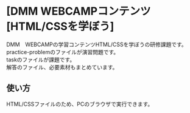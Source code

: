 #  [DMM WEBCAMPコンテンツ[HTML/CSSを学ぼう]
DMM　WEBCAMPの学習コンテンツHTML/CSSを学ぼうの研修課題です。  
practice-problemのファイルが演習問題です。  
taskのファイルが課題です。  
解答のファイル、必要素材もまとめています。

## 使い方  
HTML/CSSファイルのため、PCのブラウザで実行できます。
